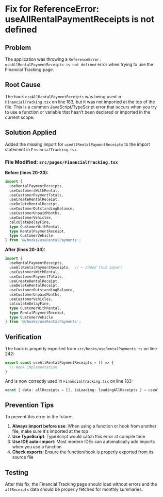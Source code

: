 # Fix for ReferenceError: useAllRentalPaymentReceipts is not defined

## Problem
The application was throwing a `ReferenceError: useAllRentalPaymentReceipts is not defined` error when trying to use the Financial Tracking page.

## Root Cause
The hook `useAllRentalPaymentReceipts` was being used in `FinancialTracking.tsx` on line 183, but it was not imported at the top of the file. This is a common JavaScript/TypeScript error that occurs when you try to use a function or variable that hasn't been declared or imported in the current scope.

## Solution Applied
Added the missing import for `useAllRentalPaymentReceipts` to the import statement in `FinancialTracking.tsx`.

### File Modified: `src/pages/FinancialTracking.tsx`

**Before (lines 20-33):**
```typescript
import {
  useRentalPaymentReceipts,
  useCustomersWithRental,
  useCustomerPaymentTotals,
  useCreateRentalReceipt,
  useDeleteRentalReceipt,
  useCustomerOutstandingBalance,
  useCustomerUnpaidMonths,
  useCustomerVehicles,
  calculateDelayFine,
  type CustomerWithRental,
  type RentalPaymentReceipt,
  type CustomerVehicle
} from '@/hooks/useRentalPayments';
```

**After (lines 20-34):**
```typescript
import {
  useRentalPaymentReceipts,
  useAllRentalPaymentReceipts,  // ← Added this import
  useCustomersWithRental,
  useCustomerPaymentTotals,
  useCreateRentalReceipt,
  useDeleteRentalReceipt,
  useCustomerOutstandingBalance,
  useCustomerUnpaidMonths,
  useCustomerVehicles,
  calculateDelayFine,
  type CustomerWithRental,
  type RentalPaymentReceipt,
  type CustomerVehicle
} from '@/hooks/useRentalPayments';
```

## Verification
The hook is properly exported from `src/hooks/useRentalPayments.ts` on line 242:
```typescript
export const useAllRentalPaymentReceipts = () => {
  // Hook implementation
}
```

And is now correctly used in `FinancialTracking.tsx` on line 183:
```typescript
const { data: allReceipts = [], isLoading: loadingAllReceipts } = useAllRentalPaymentReceipts();
```

## Prevention Tips
To prevent this error in the future:

1. **Always import before use**: When using a function or hook from another file, make sure it's imported at the top
2. **Use TypeScript**: TypeScript would catch this error at compile time
3. **Use IDE auto-import**: Most modern IDEs can automatically add imports when you use a function
4. **Check exports**: Ensure the function/hook is properly exported from its source file

## Testing
After this fix, the Financial Tracking page should load without errors and the `allReceipts` data should be properly fetched for monthly summaries.